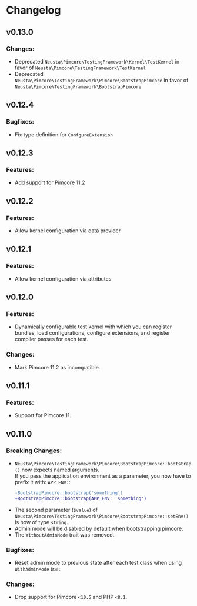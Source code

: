 # Changelog

## v0.13.0
### Changes:
- Deprecated `Neusta\Pimcore\TestingFramework\Kernel\TestKernel` in favor of `Neusta\Pimcore\TestingFramework\TestKernel`
- Deprecated `Neusta\Pimcore\TestingFramework\Pimcore\BootstrapPimcore` in favor of `Neusta\Pimcore\TestingFramework\BootstrapPimcore`

## v0.12.4
### Bugfixes:
- Fix type definition for `ConfgureExtension`

## v0.12.3
### Features:
- Add support for Pimcore 11.2

## v0.12.2
### Features:
- Allow kernel configuration via data provider

## v0.12.1
### Features:
- Allow kernel configuration via attributes

## v0.12.0
### Features:
- Dynamically configurable test kernel with which you can register bundles, load configurations,
  configure extensions, and register compiler passes for each test.

### Changes:
- Mark Pimcore 11.2 as incompatible.

## v0.11.1
### Features:
- Support for Pimcore 11.

## v0.11.0
### Breaking Changes:
- `Neusta\Pimcore\TestingFramework\Pimcore\BootstrapPimcore::bootstrap()` now expects named arguments.<br>
  If you pass the application environment as a parameter, you now have to prefix it with: `APP_ENV:`:
  ```diff
  -BootstrapPimcore::bootstrap('something')
  +BootstrapPimcore::bootstrap(APP_ENV: 'something')
  ```
- The second parameter (`$value`) of `Neusta\Pimcore\TestingFramework\Pimcore\BootstrapPimcore::setEnv()`
  is now of type `string`.
- Admin mode will be disabled by default when bootstrapping pimcore.
- The `WithoutAdminMode` trait was removed.

### Bugfixes:
- Reset admin mode to previous state after each test class when using `WithAdminMode` trait.

### Changes:
- Drop support for Pimcore `<10.5` and PHP `<8.1`.
